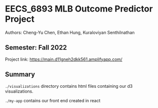 # EECS_6893 MLB Outcome Predictor Project
Authors: Cheng-Yu Chen, Ethan Hung, Kuraloviyan Senthilnathan

Semester: Fall 2022
-----

Project link: https://main.d11gneh2dkk561.amplifyapp.com/

## Summary
`./visualizations` directory contains html files containing our d3 visualizations.

`./my-app` contains our front end created in react
